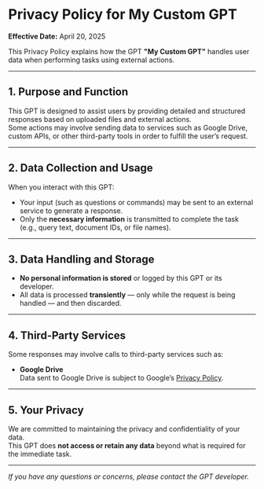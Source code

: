 # Privacy Policy for My Custom GPT

**Effective Date:** April 20, 2025

This Privacy Policy explains how the GPT **"My Custom GPT"** handles user data when performing tasks using external actions.

---

## 1. Purpose and Function

This GPT is designed to assist users by providing detailed and structured responses based on uploaded files and external actions.  
Some actions may involve sending data to services such as Google Drive, custom APIs, or other third-party tools in order to fulfill the user’s request.

---

## 2. Data Collection and Usage

When you interact with this GPT:

- Your input (such as questions or commands) may be sent to an external service to generate a response.
- Only the **necessary information** is transmitted to complete the task (e.g., query text, document IDs, or file names).

---

## 3. Data Handling and Storage

- **No personal information is stored** or logged by this GPT or its developer.
- All data is processed **transiently** — only while the request is being handled — and then discarded.

---

## 4. Third-Party Services

Some responses may involve calls to third-party services such as:

- **Google Drive**  
  Data sent to Google Drive is subject to Google’s [Privacy Policy](https://policies.google.com/privacy).

---

## 5. Your Privacy

We are committed to maintaining the privacy and confidentiality of your data.  
This GPT does **not access or retain any data** beyond what is required for the immediate task.

---

_If you have any questions or concerns, please contact the GPT developer._
